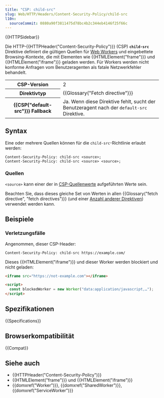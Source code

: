 ```yaml
---
title: "CSP: child-src"
slug: Web/HTTP/Headers/Content-Security-Policy/child-src
l10n:
  sourceCommit: 0880a90f3811475d78bc4b2c344eb4146f25f66c
---
```


{{HTTPSidebar}}

Die HTTP-{{HTTPHeader("Content-Security-Policy")}} (CSP) **`child-src`** Direktive definiert die gültigen Quellen für [Web Workers](/de/docs/Web/API/Web_Workers_API) und eingebettete Browsing-Kontexte, die mit Elementen wie {{HTMLElement("frame")}} und {{HTMLElement("iframe")}} geladen werden. Für Workers werden nicht konforme Anfragen vom Benutzeragenten als fatale Netzwerkfehler behandelt.

<table class="properties">
  <tbody>
    <tr>
      <th scope="row">CSP-Version</th>
      <td>2</td>
    </tr>
    <tr>
      <th scope="row">Direktivtyp</th>
      <td>{{Glossary("Fetch directive")}}</td>
    </tr>
    <tr>
      <th scope="row">{{CSP("default-src")}} Fallback</th>
      <td>
        Ja. Wenn diese Direktive fehlt, sucht der Benutzeragent nach der
        <code>default-src</code> Direktive.
      </td>
    </tr>
  </tbody>
</table>

## Syntax

Eine oder mehrere Quellen können für die `child-src`-Richtlinie erlaubt werden:

```http
Content-Security-Policy: child-src <source>;
Content-Security-Policy: child-src <source> <source>;
```

### Quellen

`<source>` kann einer der in [CSP-Quellenwerte](/de/docs/Web/HTTP/Headers/Content-Security-Policy/Sources#sources) aufgeführten Werte sein.

Beachten Sie, dass dieses gleiche Set von Werten in allen {{Glossary("fetch directive", "fetch directives")}} (und einer [Anzahl anderer Direktiven](/de/docs/Web/HTTP/Headers/Content-Security-Policy/Sources#relevant_directives)) verwendet werden kann.

## Beispiele

### Verletzungsfälle

Angenommen, dieser CSP-Header:

```http
Content-Security-Policy: child-src https://example.com/
```

Dieses {{HTMLElement("iframe")}} und dieser Worker werden blockiert und nicht geladen:

```html
<iframe src="https://not-example.com"></iframe>

<script>
  const blockedWorker = new Worker("data:application/javascript,…");
</script>
```

## Spezifikationen

{{Specifications}}

## Browserkompatibilität

{{Compat}}

## Siehe auch

- {{HTTPHeader("Content-Security-Policy")}}
- {{HTMLElement("frame")}} und {{HTMLElement("iframe")}}
- {{domxref("Worker")}}, {{domxref("SharedWorker")}}, {{domxref("ServiceWorker")}}

